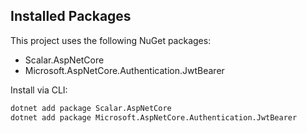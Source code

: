 ## Installed Packages

This project uses the following NuGet packages:

- Scalar.AspNetCore
- Microsoft.AspNetCore.Authentication.JwtBearer

Install via CLI:

```bash
dotnet add package Scalar.AspNetCore
dotnet add package Microsoft.AspNetCore.Authentication.JwtBearer
```